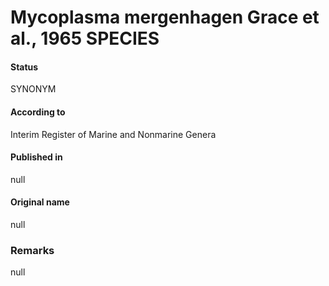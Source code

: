# Mycoplasma mergenhagen Grace et al., 1965 SPECIES

#### Status
SYNONYM

#### According to
Interim Register of Marine and Nonmarine Genera

#### Published in
null

#### Original name
null

### Remarks
null